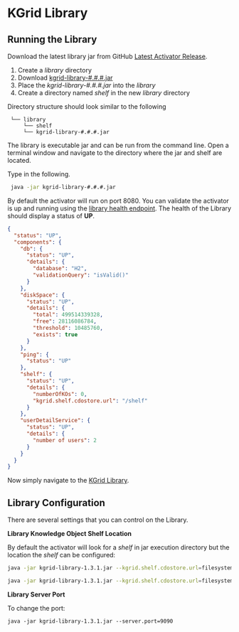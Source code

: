 # KGrid Library

## Running the Library

Download the latest library jar from GitHub [Latest Activator Release](https://github.com/kgrid/kgrid-library/releases/latest).

1. Create a _library_ directory
1. Download [kgrid-library-#.#.#.jar](https://github.com/kgrid/kgrid-library/releases/latest)  
1. Place the _kgrid-library-#.#.#.jar_ into the _library_
1. Create a directory named _shelf_ in the new _library_ directory

Directory structure should look similar to the following

```text
 └── library
     └── shelf  
     └── kgrid-library-#.#.#.jar
```

The library is executable jar and can be run from the command line.  Open a terminal window and navigate to the directory where the jar and shelf are located.  

Type in the following.

```bash
 java -jar kgrid-library-#.#.#.jar
```

By default the activator will run  on port 8080. You can validate the activator is up and running using
the [library health endpoint](http://localhost:8080/health).  The health of the Library should display a status of **UP**.  

```json
{
  "status": "UP",
  "components": {
    "db": {
      "status": "UP",
      "details": {
        "database": "H2",
        "validationQuery": "isValid()"
      }
    },
    "diskSpace": {
      "status": "UP",
      "details": {
        "total": 499514339328,
        "free": 28116086784,
        "threshold": 10485760,
        "exists": true
      }
    },
    "ping": {
      "status": "UP"
    },
    "shelf": {
      "status": "UP",
      "details": {
        "numberOfKOs": 0,
        "kgrid.shelf.cdostore.url": "/shelf"
      }
    },
    "userDetailService": {
      "status": "UP",
      "details": {
        "number of users": 2
      }
    }
  }
}

```
Now simply navigate to the [KGrid Library](http://localhost:8080).

## Library Configuration
There are several settings that you can control on the Library.

**Library Knowledge Object Shelf Location**

By default the activator will look for a _shelf_ in jar execution directory but the location the _shelf_ can be configured:

```bash
java -jar kgrid-library-1.3.1.jar --kgrid.shelf.cdostore.url=filesystem:file:///data/myshelf

java -jar kgrid-library-1.3.1.jar --kgrid.shelf.cdostore.url=filesystem:file:///c:/Users/me/myshelf
```

**Library Server Port**

To change the port:

```java -jar kgrid-library-1.3.1.jar --server.port=9090```
